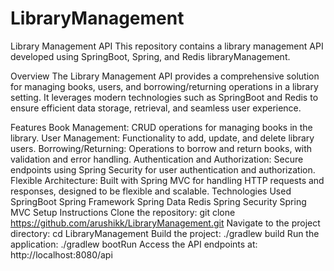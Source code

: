# LibraryManagement
Library Management API
This repository contains a library management API developed using SpringBoot, Spring, and Redis libraryManagement.

Overview
The Library Management API provides a comprehensive solution for managing books, users, and borrowing/returning operations in a library setting. It leverages modern technologies such as SpringBoot and Redis to ensure efficient data storage, retrieval, and seamless user experience.

Features
Book Management: CRUD operations for managing books in the library.
User Management: Functionality to add, update, and delete library users.
Borrowing/Returning: Operations to borrow and return books, with validation and error handling.
Authentication and Authorization: Secure endpoints using Spring Security for user authentication and authorization.
Flexible Architecture: Built with Spring MVC for handling HTTP requests and responses, designed to be flexible and scalable.
Technologies Used
SpringBoot
Spring Framework
Spring Data Redis
Spring Security
Spring MVC
Setup Instructions
Clone the repository: git clone https://github.com/arushikk/LibraryManagement.git
Navigate to the project directory: cd LibraryManagement
Build the project: ./gradlew build
Run the application: ./gradlew bootRun
Access the API endpoints at: http://localhost:8080/api


